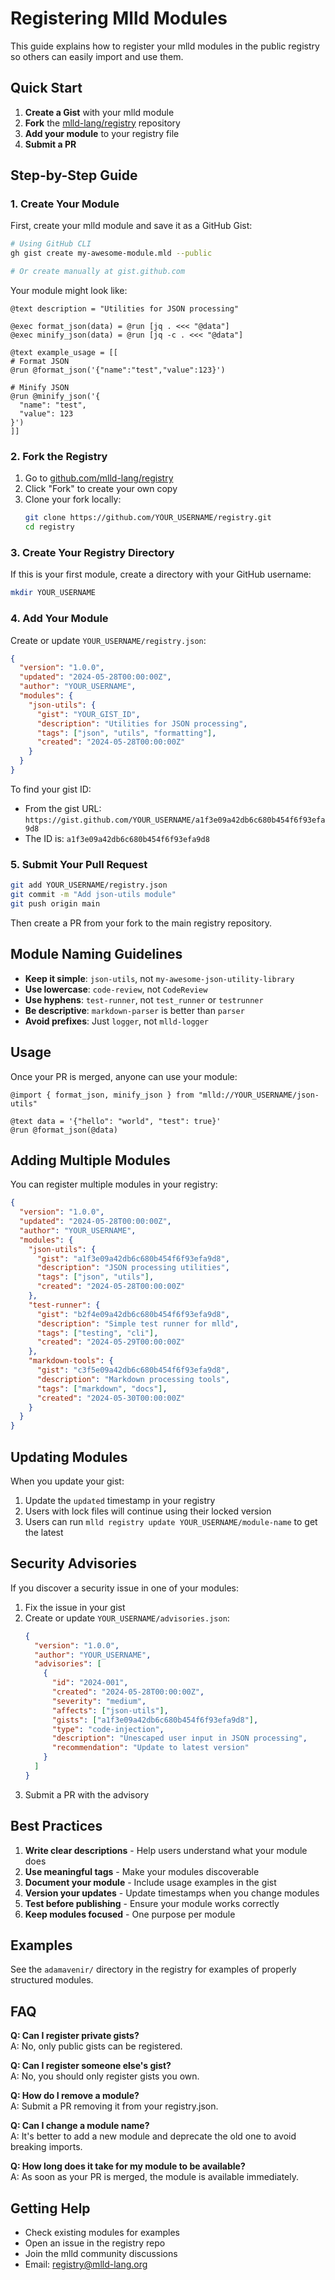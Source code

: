 # Registering Mlld Modules

This guide explains how to register your mlld modules in the public registry so others can easily import and use them.

## Quick Start

1. **Create a Gist** with your mlld module
2. **Fork** the [mlld-lang/registry](https://github.com/mlld-lang/registry) repository  
3. **Add your module** to your registry file
4. **Submit a PR**

## Step-by-Step Guide

### 1. Create Your Module

First, create your mlld module and save it as a GitHub Gist:

```bash
# Using GitHub CLI
gh gist create my-awesome-module.mld --public

# Or create manually at gist.github.com
```

Your module might look like:

```meld
@text description = "Utilities for JSON processing"

@exec format_json(data) = @run [jq . <<< "@data"]
@exec minify_json(data) = @run [jq -c . <<< "@data"]

@text example_usage = [[
# Format JSON
@run @format_json('{"name":"test","value":123}')

# Minify JSON  
@run @minify_json('{
  "name": "test",
  "value": 123
}')
]]
```

### 2. Fork the Registry

1. Go to [github.com/mlld-lang/registry](https://github.com/mlld-lang/registry)
2. Click "Fork" to create your own copy
3. Clone your fork locally:
   ```bash
   git clone https://github.com/YOUR_USERNAME/registry.git
   cd registry
   ```

### 3. Create Your Registry Directory

If this is your first module, create a directory with your GitHub username:

```bash
mkdir YOUR_USERNAME
```

### 4. Add Your Module

Create or update `YOUR_USERNAME/registry.json`:

```json
{
  "version": "1.0.0",
  "updated": "2024-05-28T00:00:00Z",
  "author": "YOUR_USERNAME",
  "modules": {
    "json-utils": {
      "gist": "YOUR_GIST_ID",
      "description": "Utilities for JSON processing",
      "tags": ["json", "utils", "formatting"],
      "created": "2024-05-28T00:00:00Z"
    }
  }
}
```

To find your gist ID:
- From the gist URL: `https://gist.github.com/YOUR_USERNAME/a1f3e09a42db6c680b454f6f93efa9d8`
- The ID is: `a1f3e09a42db6c680b454f6f93efa9d8`

### 5. Submit Your Pull Request

```bash
git add YOUR_USERNAME/registry.json
git commit -m "Add json-utils module"
git push origin main
```

Then create a PR from your fork to the main registry repository.

## Module Naming Guidelines

- **Keep it simple**: `json-utils`, not `my-awesome-json-utility-library`
- **Use lowercase**: `code-review`, not `CodeReview`  
- **Use hyphens**: `test-runner`, not `test_runner` or `testrunner`
- **Be descriptive**: `markdown-parser` is better than `parser`
- **Avoid prefixes**: Just `logger`, not `mlld-logger`

## Usage

Once your PR is merged, anyone can use your module:

```meld
@import { format_json, minify_json } from "mlld://YOUR_USERNAME/json-utils"

@text data = '{"hello": "world", "test": true}'
@run @format_json(@data)
```

## Adding Multiple Modules

You can register multiple modules in your registry:

```json
{
  "version": "1.0.0",
  "updated": "2024-05-28T00:00:00Z",
  "author": "YOUR_USERNAME",
  "modules": {
    "json-utils": {
      "gist": "a1f3e09a42db6c680b454f6f93efa9d8",
      "description": "JSON processing utilities",
      "tags": ["json", "utils"],
      "created": "2024-05-28T00:00:00Z"
    },
    "test-runner": {
      "gist": "b2f4e09a42db6c680b454f6f93efa9d8",
      "description": "Simple test runner for mlld",
      "tags": ["testing", "cli"],
      "created": "2024-05-29T00:00:00Z"
    },
    "markdown-tools": {
      "gist": "c3f5e09a42db6c680b454f6f93efa9d8",
      "description": "Markdown processing tools",
      "tags": ["markdown", "docs"],
      "created": "2024-05-30T00:00:00Z"
    }
  }
}
```

## Updating Modules

When you update your gist:

1. Update the `updated` timestamp in your registry
2. Users with lock files will continue using their locked version
3. Users can run `mlld registry update YOUR_USERNAME/module-name` to get the latest

## Security Advisories

If you discover a security issue in one of your modules:

1. Fix the issue in your gist
2. Create or update `YOUR_USERNAME/advisories.json`:
   ```json
   {
     "version": "1.0.0",
     "author": "YOUR_USERNAME",
     "advisories": [
       {
         "id": "2024-001",
         "created": "2024-05-28T00:00:00Z",
         "severity": "medium",
         "affects": ["json-utils"],
         "gists": ["a1f3e09a42db6c680b454f6f93efa9d8"],
         "type": "code-injection",
         "description": "Unescaped user input in JSON processing",
         "recommendation": "Update to latest version"
       }
     ]
   }
   ```
3. Submit a PR with the advisory

## Best Practices

1. **Write clear descriptions** - Help users understand what your module does
2. **Use meaningful tags** - Make your modules discoverable
3. **Document your module** - Include usage examples in the gist
4. **Version your updates** - Update timestamps when you change modules
5. **Test before publishing** - Ensure your module works correctly
6. **Keep modules focused** - One purpose per module

## Examples

See the `adamavenir/` directory in the registry for examples of properly structured modules.

## FAQ

**Q: Can I register private gists?**  
A: No, only public gists can be registered.

**Q: Can I register someone else's gist?**  
A: No, you should only register gists you own.

**Q: How do I remove a module?**  
A: Submit a PR removing it from your registry.json.

**Q: Can I change a module name?**  
A: It's better to add a new module and deprecate the old one to avoid breaking imports.

**Q: How long does it take for my module to be available?**  
A: As soon as your PR is merged, the module is available immediately.

## Getting Help

- Check existing modules for examples
- Open an issue in the registry repo
- Join the mlld community discussions
- Email: registry@mlld-lang.org